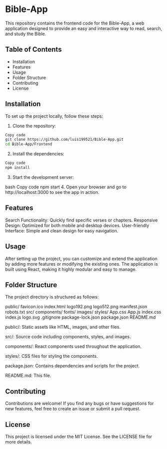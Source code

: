 # Bible-App 
This repository contains the frontend code for the Bible-App, a web application designed to provide an easy and interactive way to read, search, and study the Bible.

## Table of Contents
* Installation
* Features
* Usage
* Folder Structure
* Contributing
* License

## Installation
To set up the project locally, follow these steps:

1. Clone the repository:


```bash
Copy code
git clone https://github.com/luis199521/Bible-App.git
cd Bible-App/Frontend

```
2. Install the dependencies:


```bash
Copy code
npm install

```
3. Start the development server:

bash
Copy code
npm start
4. Open your browser and go to http://localhost:3000 to see the app in action.

## Features
Search Functionality: Quickly find specific verses or chapters.
Responsive Design: Optimized for both mobile and desktop devices.
User-friendly Interface: Simple and clean design for easy navigation.

## Usage
After setting up the project, you can customize and extend the application by adding more features or modifying the existing ones. The application is built using React, making it highly modular and easy to manage.

## Folder Structure
The project directory is structured as follows:


public/
  favicon.ico
  index.html
  logo192.png
  logo512.png
  manifest.json
  robots.txt
src/
  components/
  fonts/
  images/
  styles/
  App.css
  App.js
  index.css
  index.js
  logo.svg
.gitignore
package-lock.json
package.json
README.md

public/: Static assets like HTML, images, and other files.

src/: Source code including components, styles, and images.

components/: React components used throughout the application.

styles/: CSS files for styling the components.

package.json: Contains dependencies and scripts for the project.

README.md: This file.

## Contributing
Contributions are welcome! If you find any bugs or have suggestions for new features, feel free to create an issue or submit a pull request.

## License
This project is licensed under the MIT License. See the LICENSE file for more details.
